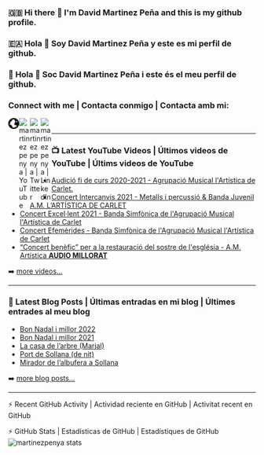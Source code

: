### 🇬🇧 Hi there 👋 I'm David Martinez Peña and this is my github profile.
### 🇪🇦 Hola 👋 Soy David Martinez Peña y este es mi perfil de github.
### 🏴󠁥󠁳󠁶󠁣󠁿 Hola 👋 Soc David Martinez Peña i este és el meu perfil de github.

<!--
**martinezpenya/martinezpenya** is a ✨ _special_ ✨ repository because its `README.md` (this file) appears on your GitHub profile.

Here are some ideas to get you started:

- 🔭 I’m currently working on ...
- 🌱 I’m currently learning ...
- 👯 I’m looking to collaborate on ...
- 🤔 I’m looking for help with ...
- 💬 Ask me about ...
- 📫 How to reach me: ...
- 😄 Pronouns: ...
- ⚡ Fun fact: ...
-->

### Connect with me | Contacta conmigo | Contacta amb mi:

[<img align="left" alt="martinezpenya.es" width="22px" src="https://raw.githubusercontent.com/iconic/open-iconic/master/svg/globe.svg" />][website]
[<img align="left" alt="martinezpenya | YouTube" width="22px" src="https://cdn.jsdelivr.net/npm/simple-icons@v3/icons/youtube.svg" />][youtube]
[<img align="left" alt="martinezpenya | Twitter" width="22px" src="https://cdn.jsdelivr.net/npm/simple-icons@v3/icons/twitter.svg" />][twitter]
[<img align="left" alt="martinezpenya | LinkedIn" width="22px" src="https://cdn.jsdelivr.net/npm/simple-icons@v3/icons/linkedin.svg" />][linkedin]
<br />

---

### 📺 Latest YouTube Videos | Últimos videos de YouTube | Últims videos de YouTube

<!-- YOUTUBE:START -->
- [Audició fi de curs 2020-2021 - Agrupació Musical l&#39;Artística de Carlet.](https://www.youtube.com/watch?v=sDy4xYOhJSI)
- [Concert Intercanvis 2021 - Metalls i percussió &amp; Banda Juvenil A.M. L’ARTÍSTICA DE CARLET](https://www.youtube.com/watch?v=BkSA4ydnaiE)
- [Concert Excel·lent 2021 - Banda Simfònica de l&#39;Agrupació Musical l&#39;Artística de Carlet](https://www.youtube.com/watch?v=PeTvspM262U)
- [Concert Efemèrides - Banda Simfònica de l&#39;Agrupació Musical l&#39;Artística de Carlet](https://www.youtube.com/watch?v=blk7GSq3aew)
- [“Concert benèfic” per a la restauració del sostre de l&#39;església - A.M. Artística  **AUDIO MILLORAT**](https://www.youtube.com/watch?v=5Mevq1kuUiQ)
<!-- YOUTUBE:END -->

➡️ [more videos...][youtube]

---

### 📕 Latest Blog Posts | Últimas entradas en mi blog | Últimes entrades al meu blog
<!-- BLOG-POST-LIST:START -->
- [Bon Nadal i millor 2022](https://web.martinezpenya.es/2021/12/bon-nadal-i-millor-2022/)
- [Bon Nadal i millor 2021](https://web.martinezpenya.es/2020/12/bon-nadal-i-millor-2021/)
- [La casa de l’arbre &lpar;Marjal&rpar;](https://web.martinezpenya.es/2020/07/la-casa-de-larbre-marjal/)
- [Port de Sollana &lpar;de nit&rpar;](https://web.martinezpenya.es/2020/07/port-de-sollana-de-nit/)
- [Mirador de l’albufera a Sollana](https://web.martinezpenya.es/2020/07/mirador-de-lalbufera-a-sollana/)
<!-- BLOG-POST-LIST:END -->

➡️ [more blog posts...][blog]

---


:zap: Recent GitHub Activity | Actividad reciente en GitHub | Activitat recent en GitHub
  <!--START_SECTION:activity-->
  <!--END_SECTION:activity-->

:zap: GitHub Stats | Estadísticas de GitHub | Estadístiques de GitHub
<img align="left" alt="martinezpenya stats" src="http://github-readme-stats-martinezpenya.vercel.app/api?username=martinezpenya&show_icons=true&hide_border=true&theme=dark" />

[website]: https://www.martinezpenya.es
[blog]: http://web.martinezpenya.es
[twitter]: https://twitter.com/martinezpenya
[youtube]: https://youtube.com/davidmartinezpenya
[linkedin]: https://linkedin.com/in/martinezpenya

